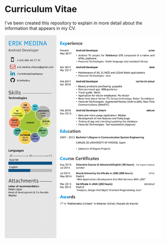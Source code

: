 # Curriculum Vitae

I've been created this repository to explain in more detail about the 
information that appears in my CV.

![alt text](img/CV_Erik_Medina.png)
